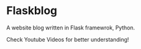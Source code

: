 # Flaskblog
A website blog written in Flask framewrok, Python.

Check Youtube Videos <link> for better understanding!
